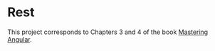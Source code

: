 # Rest

This project corresponds to Chapters 3 and 4 of the book [Mastering Angular](https://leanpub.com/masteringangular).
